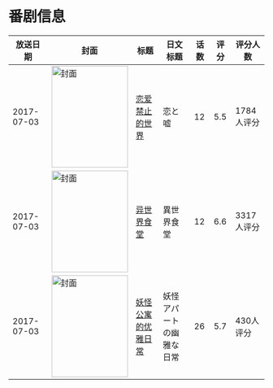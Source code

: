 # 番剧信息

|放送日期|封面|标题|日文标题|话数|评分|评分人数|
|---|---|---|---|---|---|---|
|2017-07-03|<img src="https://lain.bgm.tv/pic/cover/c/50/6d/209412_BBTsj.jpg" alt="封面" style="width:150px;height:200px;object-fit:cover;">|[恋爱禁止的世界](https://bangumi.tv/subject/209412)|恋と嘘|12|5.5|1784人评分|
|2017-07-03|<img src="https://lain.bgm.tv/pic/cover/c/53/49/192252_L9Ip9.jpg" alt="封面" style="width:150px;height:200px;object-fit:cover;">|[异世界食堂](https://bangumi.tv/subject/192252)|異世界食堂|12|6.6|3317人评分|
|2017-07-03|<img src="https://lain.bgm.tv/pic/cover/c/3c/d9/211802_dMO8M.jpg" alt="封面" style="width:150px;height:200px;object-fit:cover;">|[妖怪公寓的优雅日常](https://bangumi.tv/subject/211802)|妖怪アパートの幽雅な日常|26|5.7|430人评分|
